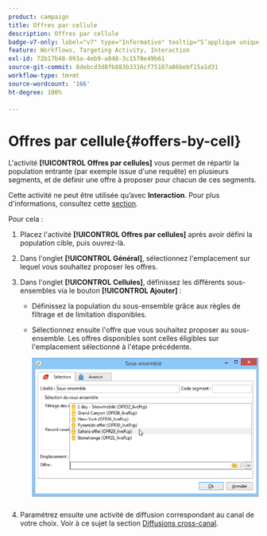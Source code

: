 ```yaml
---
product: campaign
title: Offres par cellule
description: Offres par cellule
badge-v7-only: label="v7" type="Informative" tooltip="S’applique uniquement à Campaign Classic v7"
feature: Workflows, Targeting Activity, Interaction
exl-id: 72b17b48-093a-4eb9-a848-3c1570e49b61
source-git-commit: 8debcd3d8fb883b3316cf75187a86bebf15a1d31
workflow-type: tm+mt
source-wordcount: '166'
ht-degree: 100%

---
```


# Offres par cellule{#offers-by-cell}



L&#39;activité **[!UICONTROL Offres par cellules]** vous permet de répartir la population entrante (par exemple issue d&#39;une requête) en plusieurs segments, et de définir une offre à proposer pour chacun de ces segments.

Cette activité ne peut être utilisée qu’avec **Interaction**. Pour plus d&#39;informations, consultez cette [section](../../interaction/using/about-outbound-channels.md).

Pour cela :

1. Placez l&#39;activité **[!UICONTROL Offres par cellules]** après avoir défini la population cible, puis ouvrez-là.
1. Dans l&#39;onglet **[!UICONTROL Général]**, sélectionnez l&#39;emplacement sur lequel vous souhaitez proposer les offres.
1. Dans l&#39;onglet **[!UICONTROL Cellules]**, définissez les différents sous-ensembles via le bouton **[!UICONTROL Ajouter]** :

   * Définissez la population du sous-ensemble grâce aux règles de filtrage et de limitation disponibles.
   * Sélectionnez ensuite l&#39;offre que vous souhaitez proposer au sous-ensemble. Les offres disponibles sont celles éligibles sur l&#39;emplacement sélectionné à l&#39;étape précédente.

     ![](assets/int_offer_per_cell1.png)

1. Paramétrez ensuite une activité de diffusion correspondant au canal de votre choix. Voir à ce sujet la section [Diffusions cross-canal](cross-channel-deliveries.md).
